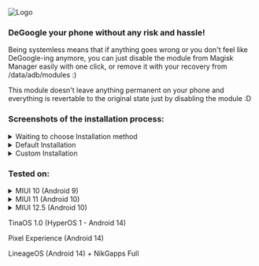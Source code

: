 ![Logo](https://github.com/Systemless-DeBloaters/Systemless_DeGoogler/assets/76901932/235a1606-e955-452a-8894-0e3a67f8f5b7)
### DeGoogle your phone without any risk and hassle!

Being systemless means that if anything goes wrong or you don't feel like DeGoogle-ing anymore, you can just disable the module from Magisk Manager easily with one click, or remove it with your recovery from /data/adb/modules :)

This module doesn't leave anything permanent on your phone and everything is revertable to the original state just by disabling the module :D

### Screenshots of the installation process:
<details>
  <summary>Waiting to choose Installation method</summary>

  <img src="Screenshots/Installation/Waiting.jpg" width="25%">
</details>

<details>
  <summary>Default Installation</summary>

  <img src="Screenshots/Installation/Default-1.jpg" width="25%">
  <img src="Screenshots/Installation/Default-2.jpg" width="25%">

</details>
<details>
  <summary>Custom Installation</summary>

  <img src="Screenshots/Installation/Custom.jpg" width="25%">
</details>

### Tested on:
<details>
  <summary>MIUI 10 (Android 9)</summary>

  <img src="Screenshots/MIUI10/1.jpg" width="25%">
  <img src="Screenshots/MIUI10/2.jpg" width="25%">
</details>

<details>
  <summary>MIUI 11 (Android 10)</summary>

  <img src="Screenshots/MIUI11/1.jpg" width="25%">
  <img src="Screenshots/MIUI11/2.jpg" width="25%">
</details>

<details>
  <summary>MIUI 12.5 (Android 10)</summary>

  <img src="Screenshots/MIUI12.5/1.jpg" width="25%">
  <img src="Screenshots/MIUI12.5/2.jpg" width="25%">
</details>

TinaOS 1.0 (HyperOS 1 - Android 14)

Pixel Experience (Android 14)

LineageOS (Android 14) + NikGapps Full
